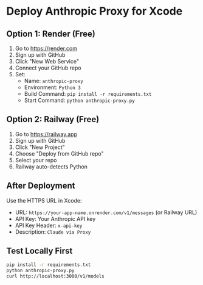 # Deploy Anthropic Proxy for Xcode

## Option 1: Render (Free)

1. Go to https://render.com
2. Sign up with GitHub
3. Click "New Web Service"
4. Connect your GitHub repo
5. Set:
   - Name: `anthropic-proxy`
   - Environment: `Python 3`
   - Build Command: `pip install -r requirements.txt`
   - Start Command: `python anthropic-proxy.py`

## Option 2: Railway (Free)

1. Go to https://railway.app
2. Sign up with GitHub
3. Click "New Project"
4. Choose "Deploy from GitHub repo"
5. Select your repo
6. Railway auto-detects Python

## After Deployment

Use the HTTPS URL in Xcode:
- URL: `https://your-app-name.onrender.com/v1/messages` (or Railway URL)
- API Key: Your Anthropic API key
- API Key Header: `x-api-key`
- Description: `Claude via Proxy`

## Test Locally First

```bash
pip install -r requirements.txt
python anthropic-proxy.py
curl http://localhost:3000/v1/models
```
